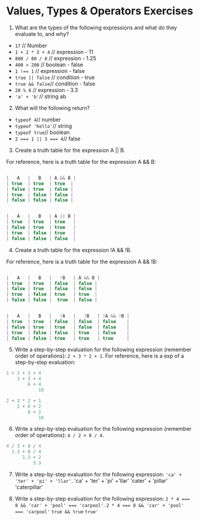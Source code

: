 # Values, Types & Operators Exercises

1. What are the types of the following expressions and what do they evaluate to, and why?
* `17` // Number
* `1 + 2 * 3 + 4` // expression - 11
* `800 / 80 / 8` // expression - 1.25
* `400 > 200` // boolean - false
* `1 !== 1` // expression - false
* `true || false` // condition - true
* `true && false`// condition - false
* `20 % 6` // expression - 3.3
* `'a' + 'b'`// string ab

2. What will the following return?
* `typeof 4`// number
*  `typeof 'hello'`// string
*  `typeof true`// boolean
* `2 === 1 || 3 === 4`// false

3. Create a truth table for the expression A || B.

For reference, here is a truth table for the expression A && B:

``` js

|   A   |   B   | A && B |
| true  | true  | true  |
| false | true  | false |
| true  | false | false |
| false | false | false |

```

``` js

|   A   |   B   | A || B |
| true  | true  | true   |
| false | true  | true   |
| true  | false | true   |
| false | false | false  |

```
4. Create a truth table for the expression !A && !B.

For reference, here is a truth table for the expression A && !B:

``` js

|   A   |   B   |   !B   | A && B |
| true  | true  | false  | false |
| false | true  | false  | false |
| true  | false | true   | true  |
| false | false |  true  | false |

```

``` js

|   A   |   B   |   !A   |   !B   | !A && !B |
| true  | true  | false  | false  | false    |
| false | true  | true   | false  | false    |
| true  | false | false  | true   | false    |
| false | false | true   | true   | true     |

```
5. Write a step-by-step evaluation for the following expression (remember order of operations): `2 + 3 * 2 + 1`.
  For reference, here is a exp of a step-by-step evaluation:
  ```js
  1 + 2 + 3 + 4
      3 + 3 + 4
          6 + 4
              10
  ```

  ```js
  2 + 3 * 2 + 1
      2 + 6 + 2
          8 + 2
              10
  ```

 6. Write a step-by-step evaluation for the following expression (remember order of operations): `4 / 2 + 8 / 4`.
 ```js
 4 / 3 + 8 / 4
   1.3 + 8 / 4
       1.3 + 2
           3.3
 ```


 7. Write a step-by-step evaluation for the following expression: `'ca' + 'ter' + 'pi' + 'llar'`.
 'ca' + 'ter' + 'pi' +'llar'
          'cater' + 'pillar'
               'caterpillar'

 8. Write a step-by-step evaluation for the following expression: `2 * 4 === 8 && 'car' + 'pool' === 'carpool'`.
 `2 * 4 === 8 && 'car' + 'pool' === 'carpool'`
                                `true && true`
                                      `true'`
